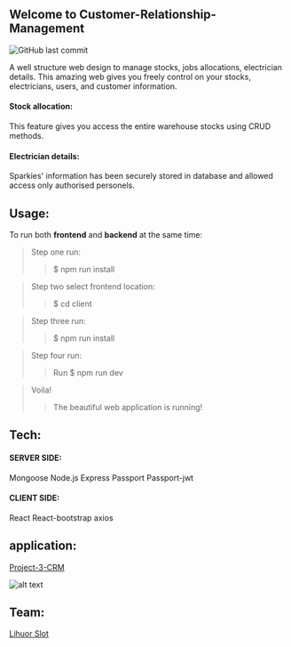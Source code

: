 ## Welcome to Customer-Relationship-Management

![GitHub last commit](https://img.shields.io/github/last-commit/Lihuor/Project3-CRM-V2)

A well structure web design to manage stocks, jobs allocations, electrician details. This amazing web gives you freely control on your stocks, electricians, users, and customer information. 

#### Stock allocation: 

This feature gives you access the entire warehouse stocks using CRUD methods.

#### Electrician details:

Sparkies' information has been securely stored in database and allowed access only authorised personels. 

## Usage:

To run both **frontend** and **backend** at the same time:
> Step one run:
>> $ npm run install

> Step two select frontend location:
>> $ cd client

> Step three run: 
>> $ npm run install

>Step four run: 
>> Run $ npm run dev

> Voila! 
>> The beautiful web application is running!

## Tech:

#### **SERVER SIDE:**

Mongoose Node.js Express Passport Passport-jwt

#### **CLIENT SIDE:** 

React React-bootstrap axios

## application:

[Project-3-CRM](https://crm-9898.herokuapp.com/)

![alt text](../../Desktop/Project3-CRM-V2/client/public/images/img/../../../../../warehouse-management-system/client/public/img/Project-3.png"Project-3-CRM")

## Team:

[Lihuor Slot](https://github.com/Lihuor)


 
